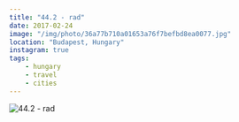 ```yaml
---
title: "44.2 - rad"
date: 2017-02-24
image: "/img/photo/36a77b710a01653a76f7befbd8ea0077.jpg"
location: "Budapest, Hungary"
instagram: true
tags:
    - hungary
    - travel
    - cities
---
```


![44.2 - rad](/img/photo/36a77b710a01653a76f7befbd8ea0077.jpg)
